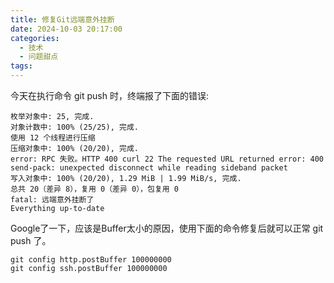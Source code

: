 ```yaml
---
title: 修复Git远端意外挂断
date: 2024-10-03 20:17:00
categories:
  - 技术
  - 问题甜点
tags:
---
```

今天在执行命令 git push 时，终端报了下面的错误:

```
枚举对象中: 25, 完成.
对象计数中: 100% (25/25), 完成.
使用 12 个线程进行压缩
压缩对象中: 100% (20/20), 完成.
error: RPC 失败。HTTP 400 curl 22 The requested URL returned error: 400
send-pack: unexpected disconnect while reading sideband packet
写入对象中: 100% (20/20), 1.29 MiB | 1.99 MiB/s, 完成.
总共 20（差异 8），复用 0（差异 0），包复用 0
fatal: 远端意外挂断了
Everything up-to-date
```
Google了一下，应该是Buffer太小的原因，使用下面的命令修复后就可以正常 git push 了。

```
git config http.postBuffer 100000000
git config ssh.postBuffer 100000000
```

